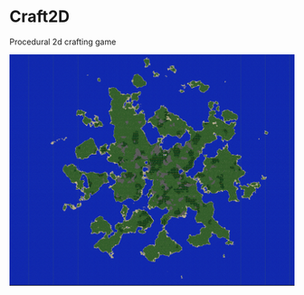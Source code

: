 # Craft2D
Procedural 2d crafting game 

![Alt text](https://github.com/cjh98/Craft2D/blob/master/Craft2Dbetter.PNG)

